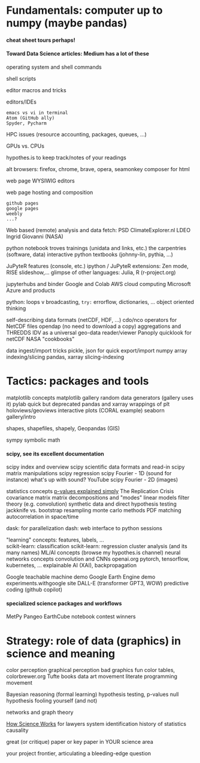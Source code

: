 # Fundamentals: computer up to numpy (maybe pandas)

#### cheat sheet tours perhaps! 
#### Toward Data Science articles: Medium has a lot of these

operating system and shell commands

shell scripts

editor macros and tricks

editors/IDEs

    emacs vs vi in terminal
    Atom (GitHub ally)
    Spyder, Pycharm
    
HPC issues (resource accounting, packages, queues, ...)

GPUs vs. CPUs

hypothes.is to keep track/notes of your readings

alt browsers: firefox, chrome, brave, opera, seamonkey composer for html

web page WYSIWIG editors

web page hosting and composition

    github pages
    google pages
    weebly
    ...?

Web based (remote) analysis and data fetch: 
    PSD
    ClimateExplorer.nl
    LDEO Ingrid 
    Giovanni (NASA)

python notebook troves
trainings (unidata and links, etc.)
the carpentries (software, data)
interactive python textbooks (johnny-lin, pythia, ...)

JuPyteR features (console, etc.)
ipython / JuPyteR extensions: Zen mode, RISE slideshow,...
glimpse of other languages: Julia, R (r-project.org)

jupyterhubs and binder
Google and Colab
AWS cloud computing
Microsoft Azure and products

python: loops v broadcasting, `try:` errorflow, dictionaries, ...
object oriented thinking

self-describing data formats (netCDF, HDF, ...)
cdo/nco operators for NetCDF files 
opendap (no need to download a copy)
aggregations and THREDDS
IDV as a universal geo-data reader/viewer
    Panoply quicklook for netCDF 
NASA "cookbooks"

data ingest/import tricks
pickle, json for quick export/import
numpy array indexing/slicing
pandas, xarray slicing-indexing

# Tactics: packages and tools

matplotlib concepts
matplotlib gallery
random data generators (gallery uses it)
pylab quick but deprecated
pandas and xarray wrappings of plt
holoviews/geoviews interactive plots (CORAL example)
seaborn gallery/intro

shapes, shapefiles, shapely, Geopandas (GIS)

sympy symbolic math

#### scipy, see its excellent documentation
scipy index and overview
scipy scientific data formats and read-in
scipy matrix manipulations
scipy regression
scipy Fourier - 1D (sound for instance)
    what's up with sound? YouTube
scipy Fourier - 2D (images)

statistics concepts
  [p-values explained simply](https://towardsdatascience.com/p-value-explained-simply-for-data-scientists-4c0cd7044f14) 
  The Replication Crisis
  covariance matrix 
  matrix decompositions and "modes" 
  linear models
  filter theory (e.g. convolution)
synthetic data and direct hypothesis testing
  jackknife vs. bootstrap resampling
  monte carlo methods
  PDF matching
  autocorrelation in space/time

dask: for parallelization
dash: web interface to python sessions

"learning" concepts: features, labels, ...  
scikit-learn: classification
scikit-learn: regression
cluster analysis (and its many names)
ML/AI concepts (browse my hypothes.is channel)
neural networks concepts
convolution and CNNs
openai.org
pytorch, tensorflow, kubernetes, ...
explainable AI (XAI), backpropagation

Google teachable machine demo
Google Earth Engine demo
experiments.withgoogle site
DALL-E (transformer GPT3, WOW)
predictive coding (github copilot)

#### specialized science packages and workflows
MetPy
Pangeo
EarthCube notebook contest winners 

# Strategy: role of data (graphics) in science and meaning

color perception
graphical perception
bad graphics fun
color tables, colorbrewer.org
Tufte books
data art movement
literate programming movement

Bayesian reasoning (formal learning)
hypothesis testing, p-values
null hypothesis
fooling yourself (and not)

networks and graph theory

[How Science Works](https://www.nap.edu/read/13163/chapter/4) for lawyers 
system identification
history of statistics
causality

great (or critique) paper or key paper in YOUR science area

your project frontier, articulating a bleeding-edge question
